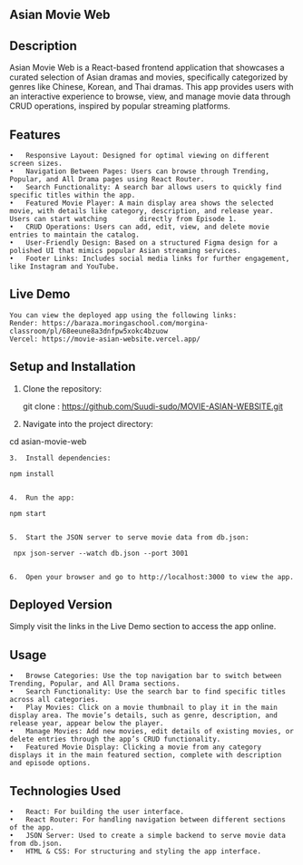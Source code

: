 ## Asian Movie Web

## Description

Asian Movie Web is a React-based frontend application that showcases a curated selection of Asian dramas and movies, specifically categorized by genres like Chinese, Korean, and Thai dramas. This app provides users with an interactive experience to browse, view, and manage movie data through CRUD operations, inspired by popular streaming platforms.


## Features

	•	Responsive Layout: Designed for optimal viewing on different screen sizes.
	•	Navigation Between Pages: Users can browse through Trending, Popular, and All Drama pages using React Router.
	•	Search Functionality: A search bar allows users to quickly find specific titles within the app.
	•	Featured Movie Player: A main display area shows the selected movie, with details like category, description, and release year. Users can start watching        directly from Episode 1.
	•	CRUD Operations: Users can add, edit, view, and delete movie entries to maintain the catalog.
	•	User-Friendly Design: Based on a structured Figma design for a polished UI that mimics popular Asian streaming services.
	•	Footer Links: Includes social media links for further engagement, like Instagram and YouTube.

   ## Live Demo

    You can view the deployed app using the following links:
	Render: https://baraza.moringaschool.com/morgina-classroom/pl/68eeune8a3dnfpw5xokc4bzuow
	Vercel: https://movie-asian-website.vercel.app/

## Setup and Installation

1.	Clone the repository:

    git clone : https://github.com/Suudi-sudo/MOVIE-ASIAN-WEBSITE.git

2.	Navigate into the project directory:

   cd asian-movie-web


	3.	Install dependencies:

    npm install


	4.	Run the app:

    npm start


	5.	Start the JSON server to serve movie data from db.json:

     npx json-server --watch db.json --port 3001


	6.	Open your browser and go to http://localhost:3000 to view the app.

## Deployed Version

Simply visit the links in the Live Demo section to access the app online.

##  Usage

	•	Browse Categories: Use the top navigation bar to switch between Trending, Popular, and All Drama sections.
	•	Search Functionality: Use the search bar to find specific titles across all categories.
	•	Play Movies: Click on a movie thumbnail to play it in the main display area. The movie’s details, such as genre, description, and release year, appear below the player.
	•	Manage Movies: Add new movies, edit details of existing movies, or delete entries through the app’s CRUD functionality.
	•	Featured Movie Display: Clicking a movie from any category displays it in the main featured section, complete with description and episode options.

## Technologies Used

	•	React: For building the user interface.
	•	React Router: For handling navigation between different sections of the app.
	•	JSON Server: Used to create a simple backend to serve movie data from db.json.
	•	HTML & CSS: For structuring and styling the app interface.


